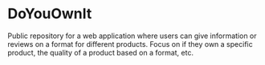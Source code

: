 # DoYouOwnIt
Public repository for a web application where users can give information or reviews on a format for different products. Focus on if they own a specific product, the quality of a product based on a format, etc.
